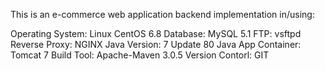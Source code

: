 This is an e-commerce web application backend implementation in/using:

Operating System: Linux CentOS 6.8
Database: MySQL 5.1
FTP: vsftpd
Reverse Proxy: NGINX
Java Version: 7 Update 80
Java App Container: Tomcat 7
Build Tool: Apache-Maven 3.0.5
Version Contorl: GIT


